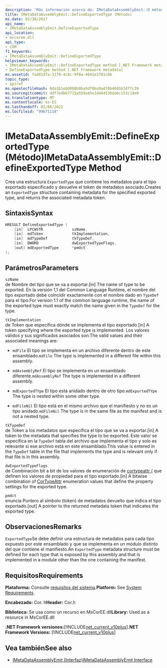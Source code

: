 ```yaml
---
description: 'Más información acerca de: IMetaDataAssemblyEmit::D método efineExportedType'
title: IMetaDataAssemblyEmit::DefineExportedType (Método)
ms.date: 03/30/2017
api_name:
- IMetaDataAssemblyEmit.DefineExportedType
api_location:
- mscoree.dll
api_type:
- COM
f1_keywords:
- IMetaDataAssemblyEmit::DefineExportedType
helpviewer_keywords:
- IMetaDataAssemblyEmit::DefineExportedType method [.NET Framework metadata]
- DefineExportedType method [.NET Framework metadata]
ms.assetid: fad01d7a-3178-4c8c-9f0a-4641e3701c9b
topic_type:
- apiref
ms.openlocfilehash: 0da1b1eb0880b0ba9df0ba9ad70b460163dffc39
ms.sourcegitcommit: ddf7edb67715a5b9a45e3dd44536dabc153c1de0
ms.translationtype: MT
ms.contentlocale: es-ES
ms.lasthandoff: 02/06/2021
ms.locfileid: "99671118"
---
```

# <a name="imetadataassemblyemitdefineexportedtype-method"></a><span data-ttu-id="49ad7-103">IMetaDataAssemblyEmit::DefineExportedType (Método)</span><span class="sxs-lookup"><span data-stu-id="49ad7-103">IMetaDataAssemblyEmit::DefineExportedType Method</span></span>

<span data-ttu-id="49ad7-104">Crea una estructura `ExportedType` que contiene los metadatos para el tipo exportado especificado y devuelve el token de metadatos asociado.</span><span class="sxs-lookup"><span data-stu-id="49ad7-104">Creates an `ExportedType` structure containing metadata for the specified exported type, and returns the associated metadata token.</span></span>  
  
## <a name="syntax"></a><span data-ttu-id="49ad7-105">Sintaxis</span><span class="sxs-lookup"><span data-stu-id="49ad7-105">Syntax</span></span>  
  
```cpp  
HRESULT DefineExportedType (  
    [in]  LPCWSTR             szName,  
    [in]  mdToken             tkImplementation,
    [in]  mdTypeDef           tkTypeDef,  
    [in]  DWORD               dwExportedTypeFlags,  
    [out] mdExportedType      *pmdct  
);  
```  
  
## <a name="parameters"></a><span data-ttu-id="49ad7-106">Parámetros</span><span class="sxs-lookup"><span data-stu-id="49ad7-106">Parameters</span></span>  

 `szName`  
 <span data-ttu-id="49ad7-107">de Nombre del tipo que se va a exportar.</span><span class="sxs-lookup"><span data-stu-id="49ad7-107">[in] The name of type to be exported.</span></span> <span data-ttu-id="49ad7-108">En la versión 1,1 del Common Language Runtime, el nombre del tipo exportado debe coincidir exactamente con el nombre dado en `TypeDef` para el tipo.</span><span class="sxs-lookup"><span data-stu-id="49ad7-108">For version 1.1 of the common language runtime, the name of the exported type must exactly match the name given in the `TypeDef` for the type.</span></span>  
  
 `tkImplementation`  
 <span data-ttu-id="49ad7-109">de Token que especifica dónde se implementa el tipo exportado.</span><span class="sxs-lookup"><span data-stu-id="49ad7-109">[in] A token specifying where the exported type is implemented.</span></span> <span data-ttu-id="49ad7-110">Los valores válidos y sus significados asociados son:</span><span class="sxs-lookup"><span data-stu-id="49ad7-110">The valid values and their associated meanings are:</span></span>  
  
- <span data-ttu-id="49ad7-111">`mdFile` El tipo se implementa en un archivo diferente dentro de este ensamblado.</span><span class="sxs-lookup"><span data-stu-id="49ad7-111">`mdFile` The type is implemented in a different file within this assembly.</span></span>  
  
- <span data-ttu-id="49ad7-112">`mdAssemblyRef` El tipo se implementa en un ensamblado diferente.</span><span class="sxs-lookup"><span data-stu-id="49ad7-112">`mdAssemblyRef` The type is implemented in a different assembly.</span></span>  
  
- <span data-ttu-id="49ad7-113">`mdExportedTYpe` El tipo está anidado dentro de otro tipo.</span><span class="sxs-lookup"><span data-stu-id="49ad7-113">`mdExportedTYpe` The type is nested within some other type.</span></span>  
  
- <span data-ttu-id="49ad7-114">`mdFileNil` El tipo está en el mismo archivo que el manifiesto y no es un tipo anidado.</span><span class="sxs-lookup"><span data-stu-id="49ad7-114">`mdFileNil` The type is in the same file as the manifest and is not a nested type.</span></span>  
  
 `tkTypeDef`  
 <span data-ttu-id="49ad7-115">de Token a los metadatos que especifica el tipo que se va a exportar.</span><span class="sxs-lookup"><span data-stu-id="49ad7-115">[in] A token to the metadata that specifies the type to be exported.</span></span> <span data-ttu-id="49ad7-116">Este valor se especifica en la `TypeDef` tabla del archivo que implementa el tipo y solo es relevante si ese archivo está en este ensamblado.</span><span class="sxs-lookup"><span data-stu-id="49ad7-116">This value is entered in the `TypeDef` table in the file that implements the type and is relevant only if that file is in this assembly.</span></span>  
  
 `dwExportedTypeFlags`  
 <span data-ttu-id="49ad7-117">de Combinación bit a bit de los valores de enumeración de [cortypeattr (](cortypeattr-enumeration.md) que definen los valores de propiedad para el tipo exportado.</span><span class="sxs-lookup"><span data-stu-id="49ad7-117">[in] A bitwise combination of [CorTypeAttr](cortypeattr-enumeration.md) enumeration values that define the property settings for the exported type.</span></span>  
  
 `pmdct`  
 <span data-ttu-id="49ad7-118">enuncia Puntero al símbolo (token) de metadatos devuelto que indica el tipo exportado.</span><span class="sxs-lookup"><span data-stu-id="49ad7-118">[out] A pointer to the returned metadata token that indicates the exported type.</span></span>  
  
## <a name="remarks"></a><span data-ttu-id="49ad7-119">Observaciones</span><span class="sxs-lookup"><span data-stu-id="49ad7-119">Remarks</span></span>  

 <span data-ttu-id="49ad7-120">`ExportedType`Se debe definir una estructura de metadatos para cada tipo expuesto por este ensamblado y que se implementa en un módulo distinto del que contiene el manifiesto.</span><span class="sxs-lookup"><span data-stu-id="49ad7-120">An `ExportedType` metadata structure must be defined for each type that is exposed by this assembly and that is implemented in a module other than the one containing the manifest.</span></span>  
  
## <a name="requirements"></a><span data-ttu-id="49ad7-121">Requisitos</span><span class="sxs-lookup"><span data-stu-id="49ad7-121">Requirements</span></span>  

 <span data-ttu-id="49ad7-122">**Plataforma:** Consulte [requisitos del sistema](../../get-started/system-requirements.md).</span><span class="sxs-lookup"><span data-stu-id="49ad7-122">**Platform:** See [System Requirements](../../get-started/system-requirements.md).</span></span>  
  
 <span data-ttu-id="49ad7-123">**Encabezado:** Cor. h</span><span class="sxs-lookup"><span data-stu-id="49ad7-123">**Header:** Cor.h</span></span>  
  
 <span data-ttu-id="49ad7-124">**Biblioteca:** Se usa como un recurso en MsCorEE.dll</span><span class="sxs-lookup"><span data-stu-id="49ad7-124">**Library:** Used as a resource in MsCorEE.dll</span></span>  
  
 <span data-ttu-id="49ad7-125">**.NET Framework versiones:**[!INCLUDE[net_current_v10plus](../../../../includes/net-current-v10plus-md.md)]</span><span class="sxs-lookup"><span data-stu-id="49ad7-125">**.NET Framework Versions:** [!INCLUDE[net_current_v10plus](../../../../includes/net-current-v10plus-md.md)]</span></span>  
  
## <a name="see-also"></a><span data-ttu-id="49ad7-126">Vea también</span><span class="sxs-lookup"><span data-stu-id="49ad7-126">See also</span></span>

- [<span data-ttu-id="49ad7-127">IMetaDataAssemblyEmit (Interfaz)</span><span class="sxs-lookup"><span data-stu-id="49ad7-127">IMetaDataAssemblyEmit Interface</span></span>](imetadataassemblyemit-interface.md)
